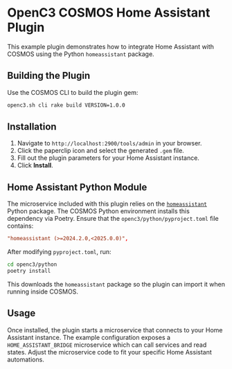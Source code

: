 # OpenC3 COSMOS Home Assistant Plugin

This example plugin demonstrates how to integrate Home Assistant with COSMOS using the Python `homeassistant` package.

## Building the Plugin

Use the COSMOS CLI to build the plugin gem:

```bash
openc3.sh cli rake build VERSION=1.0.0
```

## Installation

1. Navigate to `http://localhost:2900/tools/admin` in your browser.
2. Click the paperclip icon and select the generated `.gem` file.
3. Fill out the plugin parameters for your Home Assistant instance.
4. Click **Install**.

## Home Assistant Python Module

The microservice included with this plugin relies on the [`homeassistant`](https://pypi.org/project/homeassistant/) Python package. The COSMOS Python environment installs this dependency via Poetry. Ensure that the `openc3/python/pyproject.toml` file contains:

```toml
"homeassistant (>=2024.2.0,<2025.0.0)",
```

After modifying `pyproject.toml`, run:

```bash
cd openc3/python
poetry install
```

This downloads the `homeassistant` package so the plugin can import it when running inside COSMOS.

## Usage

Once installed, the plugin starts a microservice that connects to your Home Assistant instance. The example configuration exposes a `HOME_ASSISTANT_BRIDGE` microservice which can call services and read states. Adjust the microservice code to fit your specific Home Assistant automations.
